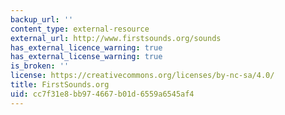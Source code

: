```yaml
---
backup_url: ''
content_type: external-resource
external_url: http://www.firstsounds.org/sounds
has_external_licence_warning: true
has_external_license_warning: true
is_broken: ''
license: https://creativecommons.org/licenses/by-nc-sa/4.0/
title: FirstSounds.org
uid: cc7f31e8-bb97-4667-b01d-6559a6545af4
---
```

